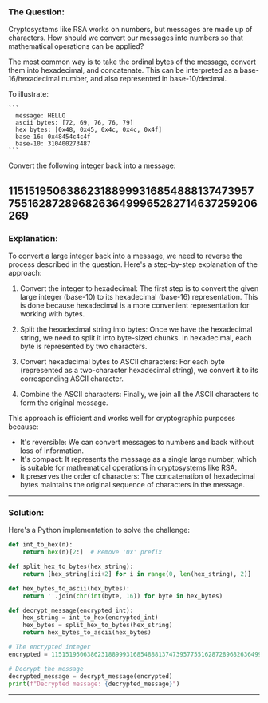 ### The Question:

Cryptosystems like RSA works on numbers, but messages are made up of characters. How should we convert our messages into numbers so that mathematical operations can be applied?

The most common way is to take the ordinal bytes of the message, convert them into hexadecimal, and concatenate. This can be interpreted as a base-16/hexadecimal number, and also represented in base-10/decimal.

To illustrate:

    ```
      message: HELLO
      ascii bytes: [72, 69, 76, 76, 79]
      hex bytes: [0x48, 0x45, 0x4c, 0x4c, 0x4f]
      base-16: 0x48454c4c4f
      base-10: 310400273487
    ```

Convert the following integer back into a message:

11515195063862318899931685488813747395775516287289682636499965282714637259206269
---

### Explanation:

To convert a large integer back into a message, we need to reverse the process described in the question. Here's a step-by-step explanation of the approach:

1. Convert the integer to hexadecimal:
   The first step is to convert the given large integer (base-10) to its hexadecimal (base-16) representation. This is done because hexadecimal is a more convenient representation for working with bytes.

2. Split the hexadecimal string into bytes:
   Once we have the hexadecimal string, we need to split it into byte-sized chunks. In hexadecimal, each byte is represented by two characters.

3. Convert hexadecimal bytes to ASCII characters:
   For each byte (represented as a two-character hexadecimal string), we convert it to its corresponding ASCII character.

4. Combine the ASCII characters:
   Finally, we join all the ASCII characters to form the original message.

This approach is efficient and works well for cryptographic purposes because:
- It's reversible: We can convert messages to numbers and back without loss of information.
- It's compact: It represents the message as a single large number, which is suitable for mathematical operations in cryptosystems like RSA.
- It preserves the order of characters: The concatenation of hexadecimal bytes maintains the original sequence of characters in the message.

---

### Solution:

Here's a Python implementation to solve the challenge:

```python
def int_to_hex(n):
    return hex(n)[2:]  # Remove '0x' prefix

def split_hex_to_bytes(hex_string):
    return [hex_string[i:i+2] for i in range(0, len(hex_string), 2)]

def hex_bytes_to_ascii(hex_bytes):
    return ''.join(chr(int(byte, 16)) for byte in hex_bytes)

def decrypt_message(encrypted_int):
    hex_string = int_to_hex(encrypted_int)
    hex_bytes = split_hex_to_bytes(hex_string)
    return hex_bytes_to_ascii(hex_bytes)

# The encrypted integer
encrypted = 11515195063862318899931685488813747395775516287289682636499965282714637259206269

# Decrypt the message
decrypted_message = decrypt_message(encrypted)
print(f"Decrypted message: {decrypted_message}")
```
---
